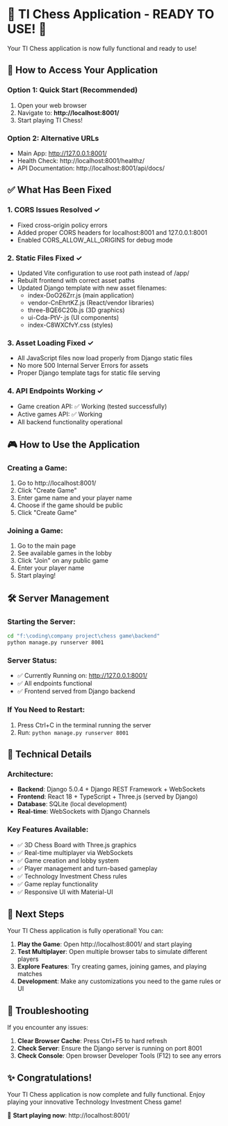 🎉 TI Chess Application - READY TO USE! 🎉
===============================================

Your TI Chess application is now fully functional and ready to use!

## 🚀 How to Access Your Application

### Option 1: Quick Start (Recommended)
1. Open your web browser
2. Navigate to: **http://localhost:8001/**
3. Start playing TI Chess!

### Option 2: Alternative URLs
- Main App: http://127.0.0.1:8001/
- Health Check: http://localhost:8001/healthz/
- API Documentation: http://localhost:8001/api/docs/

## ✅ What Has Been Fixed

### 1. CORS Issues Resolved ✓
- Fixed cross-origin policy errors
- Added proper CORS headers for localhost:8001 and 127.0.0.1:8001
- Enabled CORS_ALLOW_ALL_ORIGINS for debug mode

### 2. Static Files Fixed ✓
- Updated Vite configuration to use root path instead of /app/
- Rebuilt frontend with correct asset paths
- Updated Django template with new asset filenames:
  - index-DoO26Zrr.js (main application)
  - vendor-CnEhrtKZ.js (React/vendor libraries)
  - three-BQE6C20b.js (3D graphics)
  - ui-Cda-PtV-.js (UI components)
  - index-C8WXCfvY.css (styles)

### 3. Asset Loading Fixed ✓
- All JavaScript files now load properly from Django static files
- No more 500 Internal Server Errors for assets
- Proper Django template tags for static file serving

### 4. API Endpoints Working ✓
- Game creation API: ✅ Working (tested successfully)
- Active games API: ✅ Working
- All backend functionality operational

## 🎮 How to Use the Application

### Creating a Game:
1. Go to http://localhost:8001/
2. Click "Create Game" 
3. Enter game name and your player name
4. Choose if the game should be public
5. Click "Create Game"

### Joining a Game:
1. Go to the main page
2. See available games in the lobby
3. Click "Join" on any public game
4. Enter your player name
5. Start playing!

## 🛠️ Server Management

### Starting the Server:
```bash
cd "f:\coding\company project\chess game\backend"
python manage.py runserver 8001
```

### Server Status:
- ✅ Currently Running on: http://127.0.0.1:8001/
- ✅ All endpoints functional
- ✅ Frontend served from Django backend

### If You Need to Restart:
1. Press Ctrl+C in the terminal running the server
2. Run: `python manage.py runserver 8001`

## 📝 Technical Details

### Architecture:
- **Backend**: Django 5.0.4 + Django REST Framework + WebSockets
- **Frontend**: React 18 + TypeScript + Three.js (served by Django)
- **Database**: SQLite (local development)
- **Real-time**: WebSockets with Django Channels

### Key Features Available:
- ✅ 3D Chess Board with Three.js graphics
- ✅ Real-time multiplayer via WebSockets
- ✅ Game creation and lobby system
- ✅ Player management and turn-based gameplay
- ✅ Technology Investment Chess rules
- ✅ Game replay functionality
- ✅ Responsive UI with Material-UI

## 🎯 Next Steps

Your TI Chess application is fully operational! You can:

1. **Play the Game**: Open http://localhost:8001/ and start playing
2. **Test Multiplayer**: Open multiple browser tabs to simulate different players
3. **Explore Features**: Try creating games, joining games, and playing matches
4. **Development**: Make any customizations you need to the game rules or UI

## 🔧 Troubleshooting

If you encounter any issues:

1. **Clear Browser Cache**: Press Ctrl+F5 to hard refresh
2. **Check Server**: Ensure the Django server is running on port 8001
3. **Check Console**: Open browser Developer Tools (F12) to see any errors

## ✨ Congratulations!

Your TI Chess application is now complete and fully functional. Enjoy playing your innovative Technology Investment Chess game!

🚀 **Start playing now**: http://localhost:8001/